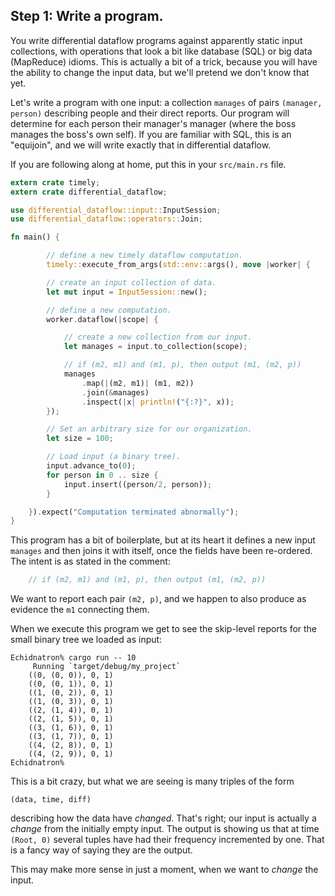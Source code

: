 ## Step 1: Write a program.

You write differential dataflow programs against apparently static input collections, with operations that look a bit like database (SQL) or big data (MapReduce) idioms. This is actually a bit of a trick, because you will have the ability to change the input data, but we'll pretend we don't know that yet.

Let's write a program with one input: a collection `manages` of pairs `(manager, person)` describing people and their direct reports. Our program will determine for each person their manager's manager (where the boss manages the boss's own self). If you are familiar with SQL, this is an "equijoin", and we will write exactly that in differential dataflow.

If you are following along at home, put this in your `src/main.rs` file.

```rust
extern crate timely;
extern crate differential_dataflow;

use differential_dataflow::input::InputSession;
use differential_dataflow::operators::Join;

fn main() {

        // define a new timely dataflow computation.
        timely::execute_from_args(std::env::args(), move |worker| {

        // create an input collection of data.
        let mut input = InputSession::new();

        // define a new computation.
        worker.dataflow(|scope| {

            // create a new collection from our input.
            let manages = input.to_collection(scope);

            // if (m2, m1) and (m1, p), then output (m1, (m2, p))
            manages
                .map(|(m2, m1)| (m1, m2))
                .join(&manages)
                .inspect(|x| println!("{:?}", x));
        });

        // Set an arbitrary size for our organization.
        let size = 100;

        // Load input (a binary tree).
        input.advance_to(0);
        for person in 0 .. size {
            input.insert((person/2, person));
        }

    }).expect("Computation terminated abnormally");
}
```

This program has a bit of boilerplate, but at its heart it defines a new input `manages` and then joins it with itself, once the fields have been re-ordered. The intent is as stated in the comment:

```rust
    // if (m2, m1) and (m1, p), then output (m1, (m2, p))
```

We want to report each pair `(m2, p)`, and we happen to also produce as evidence the `m1` connecting them.

When we execute this program we get to see the skip-level reports for the small binary tree we loaded as input:

```ignore
Echidnatron% cargo run -- 10
     Running `target/debug/my_project`
    ((0, (0, 0)), 0, 1)
    ((0, (0, 1)), 0, 1)
    ((1, (0, 2)), 0, 1)
    ((1, (0, 3)), 0, 1)
    ((2, (1, 4)), 0, 1)
    ((2, (1, 5)), 0, 1)
    ((3, (1, 6)), 0, 1)
    ((3, (1, 7)), 0, 1)
    ((4, (2, 8)), 0, 1)
    ((4, (2, 9)), 0, 1)
Echidnatron%
```

This is a bit crazy, but what we are seeing is many triples of the form

```ignore
(data, time, diff)
```
describing how the data have *changed*. That's right; our input is actually a *change* from the initially empty input. The output is showing us that at time `(Root, 0)` several tuples have had their frequency incremented by one. That is a fancy way of saying they are the output.

This may make more sense in just a moment, when we want to *change* the input.

